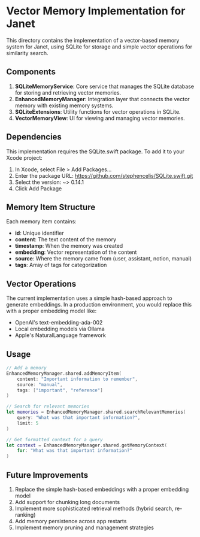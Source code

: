 # Vector Memory Implementation for Janet

This directory contains the implementation of a vector-based memory system for Janet, using SQLite for storage and simple vector operations for similarity search.

## Components

1. **SQLiteMemoryService**: Core service that manages the SQLite database for storing and retrieving vector memories.
2. **EnhancedMemoryManager**: Integration layer that connects the vector memory with existing memory systems.
3. **SQLiteExtensions**: Utility functions for vector operations in SQLite.
4. **VectorMemoryView**: UI for viewing and managing vector memories.

## Dependencies

This implementation requires the SQLite.swift package. To add it to your Xcode project:

1. In Xcode, select File > Add Packages...
2. Enter the package URL: https://github.com/stephencelis/SQLite.swift.git
3. Select the version: ~> 0.14.1
4. Click Add Package

## Memory Item Structure

Each memory item contains:
- **id**: Unique identifier
- **content**: The text content of the memory
- **timestamp**: When the memory was created
- **embedding**: Vector representation of the content
- **source**: Where the memory came from (user, assistant, notion, manual)
- **tags**: Array of tags for categorization

## Vector Operations

The current implementation uses a simple hash-based approach to generate embeddings. In a production environment, you would replace this with a proper embedding model like:

- OpenAI's text-embedding-ada-002
- Local embedding models via Ollama
- Apple's NaturalLanguage framework

## Usage

```swift
// Add a memory
EnhancedMemoryManager.shared.addMemoryItem(
    content: "Important information to remember",
    source: "manual",
    tags: ["important", "reference"]
)

// Search for relevant memories
let memories = EnhancedMemoryManager.shared.searchRelevantMemories(
    query: "What was that important information?",
    limit: 5
)

// Get formatted context for a query
let context = EnhancedMemoryManager.shared.getMemoryContext(
    for: "What was that important information?"
)
```

## Future Improvements

1. Replace the simple hash-based embeddings with a proper embedding model
2. Add support for chunking long documents
3. Implement more sophisticated retrieval methods (hybrid search, re-ranking)
4. Add memory persistence across app restarts
5. Implement memory pruning and management strategies 
